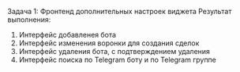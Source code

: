 Задача 1: Фронтенд дополнительных настроек виджета
Результат выполнения:
1) Интерфейс добавленея бота
2) Интерфейс изменения воронки для создания сделок 
3) Интерфейс удаления бота, с подтверждением удаления
4) Интерфейс поиска по Telegram боту и по Telegram группе 